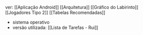 ver:
	[[Aplicação Android]]
	[[Arquitetura]]
	[[Gráfico do Labirinto]]
	[[Jogadores Tipo 2]]
	[[Tabelas Recomendadas]]

- sistema operativo
- versão utilizada: [[Lista de Tarefas - Rui]]